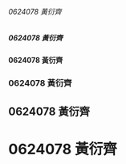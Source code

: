 ###### 0624078 黃衍齊

##### 0624078 黃衍齊

#### 0624078 黃衍齊

### 0624078 黃衍齊

## 0624078 黃衍齊

# 0624078 黃衍齊
